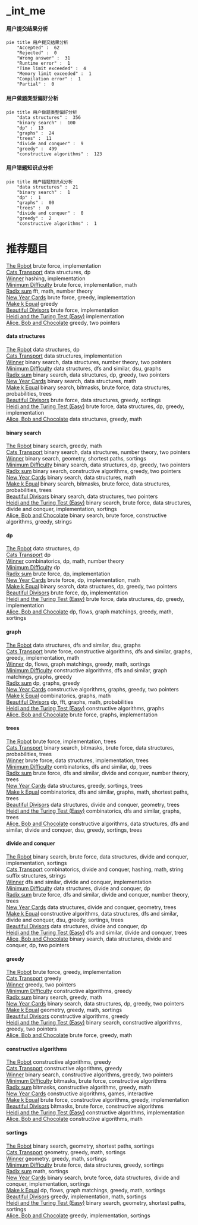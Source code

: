 # _int_me
<!-- tabs:start -->
#### **用户提交结果分析**

```mermaid
pie title 用户提交结果分析
    "Accepted" :  62
    "Rejected" :  0
    "Wrong answer" :  31
    "Runtime error" :  1
    "Time limit exceeded" :  4
    "Memory limit exceeded" :  1
    "Compilation error" :  1
    "Partial" :  0
```
#### **用户做题类型偏好分析**

```mermaid
pie title 用户做题类型偏好分析
    "data structures" :  356
    "binary search" :  100
    "dp" :  13
    "graphs" :  24
    "trees" :  11
    "divide and conquer" :  9
    "greedy" :  499
    "constructive algorithms" :  123
```
#### **用户错题知识点分析**

```mermaid
pie title 用户错题知识点分析
    "data structures" :  21
    "binary search" :  1
    "dp" :  1
    "graphs" :  00
    "trees" :  0
    "divide and conquer" :  0
    "greedy" :  2
    "constructive algorithms" :  1
```
<!-- tabs:end -->
# 推荐题目
[The Robot](http://codeforces.com/problemset/problem/1468/K)		brute force,
                        implementation		  
[Cats Transport](http://codeforces.com/problemset/problem/311/B)		data structures,
                        dp		  
[Winner](http://codeforces.com/problemset/problem/2/A)		hashing,
                        implementation		  
[Minimum Difficulty](http://codeforces.com/problemset/problem/496/A)		brute force,
                        implementation,
                        math		  
[Radix sum](http://codeforces.com/problemset/problem/1103/E)		fft,
                        math,
                        number theory		  
[New Year Cards](http://codeforces.com/problemset/problem/140/B)		brute force,
                        greedy,
                        implementation		  
[Make k Equal](http://codeforces.com/problemset/problem/1328/F)		greedy		  
[Beautiful Divisors](http://codeforces.com/problemset/problem/893/B)		brute force,
                        implementation		  
[Heidi and the Turing Test (Easy)](http://codeforces.com/problemset/problem/1184/C1)		implementation		  
[Alice, Bob and Chocolate](http://codeforces.com/problemset/problem/6/C)		greedy,
                        two pointers		  
<!-- tabs:start -->
#### **data structures**
[The Robot](http://codeforces.com/problemset/problem/311/B)		data structures,
                        dp		  
[Cats Transport](http://codeforces.com/problemset/problem/1208/E)		data structures,
                        implementation		  
[Winner](http://codeforces.com/problemset/problem/818/E)		binary search,
                        data structures,
                        number theory,
                        two pointers		  
[Minimum Difficulty](https://codeforces.com/contest/1445/problem/E)		data structures,
                        dfs and similar,
                        dsu,
                        graphs		  
[Radix sum](http://codeforces.com/problemset/problem/1492/C)		binary search,
                        data structures,
                        dp,
                        greedy,
                        two pointers		  
[New Year Cards](http://codeforces.com/problemset/problem/1490/G)		binary search,
                        data structures,
                        math		  
[Make k Equal](http://codeforces.com/problemset/problem/1479/D)		binary search,
                        bitmasks,
                        brute force,
                        data structures,
                        probabilities,
                        trees		  
[Beautiful Divisors](http://codeforces.com/problemset/problem/1497/A)		brute force,
                        data structures,
                        greedy,
                        sortings		  
[Heidi and the Turing Test (Easy)](http://codeforces.com/problemset/problem/1491/C)		brute force,
                        data structures,
                        dp,
                        greedy,
                        implementation		  
[Alice, Bob and Chocolate](http://codeforces.com/problemset/problem/1492/B)		data structures,
                        greedy,
                        math		  
#### **binary search**
[The Robot](https://codeforces.com/contest/1345/problem/F)		binary search,
                        greedy,
                        math		  
[Cats Transport](http://codeforces.com/problemset/problem/818/E)		binary search,
                        data structures,
                        number theory,
                        two pointers		  
[Winner](http://codeforces.com/problemset/problem/1486/B)		binary search,
                        geometry,
                        shortest paths,
                        sortings		  
[Minimum Difficulty](http://codeforces.com/problemset/problem/1492/C)		binary search,
                        data structures,
                        dp,
                        greedy,
                        two pointers		  
[Radix sum](http://codeforces.com/problemset/problem/1463/D)		binary search,
                        constructive algorithms,
                        greedy,
                        two pointers		  
[New Year Cards](http://codeforces.com/problemset/problem/1490/G)		binary search,
                        data structures,
                        math		  
[Make k Equal](http://codeforces.com/problemset/problem/1479/D)		binary search,
                        bitmasks,
                        brute force,
                        data structures,
                        probabilities,
                        trees		  
[Beautiful Divisors](http://codeforces.com/problemset/problem/1436/E)		binary search,
                        data structures,
                        two pointers		  
[Heidi and the Turing Test (Easy)](http://codeforces.com/problemset/problem/1461/D)		binary search,
                        brute force,
                        data structures,
                        divide and conquer,
                        implementation,
                        sortings		  
[Alice, Bob and Chocolate](http://codeforces.com/problemset/problem/1493/C)		binary search,
                        brute force,
                        constructive algorithms,
                        greedy,
                        strings		  
#### **dp**
[The Robot](http://codeforces.com/problemset/problem/311/B)		data structures,
                        dp		  
[Cats Transport](http://codeforces.com/problemset/problem/58/E)		dp		  
[Winner](https://codeforces.com/contest/560/problem/E)		combinatorics,
                        dp,
                        math,
                        number theory		  
[Minimum Difficulty](http://codeforces.com/problemset/problem/1132/F)		dp		  
[Radix sum](https://codeforces.com/contest/1457/problem/C)		brute force,
                        dp,
                        implementation		  
[New Year Cards](http://codeforces.com/problemset/problem/1339/A)		brute force,
                        dp,
                        implementation,
                        math		  
[Make k Equal](http://codeforces.com/problemset/problem/1492/C)		binary search,
                        data structures,
                        dp,
                        greedy,
                        two pointers		  
[Beautiful Divisors](https://codeforces.com/contest/1457/problem/C)		brute force,
                        dp,
                        implementation		  
[Heidi and the Turing Test (Easy)](http://codeforces.com/problemset/problem/1491/C)		brute force,
                        data structures,
                        dp,
                        greedy,
                        implementation		  
[Alice, Bob and Chocolate](http://codeforces.com/problemset/problem/1437/C)		dp,
                        flows,
                        graph matchings,
                        greedy,
                        math,
                        sortings		  
#### **graph**
[The Robot](https://codeforces.com/contest/1445/problem/E)		data structures,
                        dfs and similar,
                        dsu,
                        graphs		  
[Cats Transport](http://codeforces.com/problemset/problem/1487/C)		brute force,
                        constructive algorithms,
                        dfs and similar,
                        graphs,
                        greedy,
                        implementation,
                        math		  
[Winner](http://codeforces.com/problemset/problem/1437/C)		dp,
                        flows,
                        graph matchings,
                        greedy,
                        math,
                        sortings		  
[Minimum Difficulty](http://codeforces.com/problemset/problem/1470/D)		constructive algorithms,
                        dfs and similar,
                        graph matchings,
                        graphs,
                        greedy		  
[Radix sum](http://codeforces.com/problemset/problem/1476/C)		dp,
                        graphs,
                        greedy		  
[New Year Cards](http://codeforces.com/problemset/problem/1304/D)		constructive algorithms,
                        graphs,
                        greedy,
                        two pointers		  
[Make k Equal](http://codeforces.com/problemset/problem/1475/C)		combinatorics,
                        graphs,
                        math		  
[Beautiful Divisors](http://codeforces.com/problemset/problem/553/E)		dp,
                        fft,
                        graphs,
                        math,
                        probabilities		  
[Heidi and the Turing Test (Easy)](http://codeforces.com/problemset/problem/1495/C)		constructive algorithms,
                        graphs		  
[Alice, Bob and Chocolate](http://codeforces.com/problemset/problem/1510/K)		brute force,
                        graphs,
                        implementation		  
#### **trees**
[The Robot](http://codeforces.com/problemset/problem/960/D)		brute force,
                        implementation,
                        trees		  
[Cats Transport](http://codeforces.com/problemset/problem/1479/D)		binary search,
                        bitmasks,
                        brute force,
                        data structures,
                        probabilities,
                        trees		  
[Winner](http://codeforces.com/problemset/problem/1511/C)		brute force,
                        data structures,
                        implementation,
                        trees		  
[Minimum Difficulty](http://codeforces.com/problemset/problem/1499/F)		combinatorics,
                        dfs and similar,
                        dp,
                        trees		  
[Radix sum](http://codeforces.com/problemset/problem/1491/E)		brute force,
                        dfs and similar,
                        divide and conquer,
                        number theory,
                        trees		  
[New Year Cards](http://codeforces.com/problemset/problem/1466/D)		data structures,
                        greedy,
                        sortings,
                        trees		  
[Make k Equal](http://codeforces.com/problemset/problem/1495/D)		combinatorics,
                        dfs and similar,
                        graphs,
                        math,
                        shortest paths,
                        trees		  
[Beautiful Divisors](http://codeforces.com/problemset/problem/1303/G)		data structures,
                        divide and conquer,
                        geometry,
                        trees		  
[Heidi and the Turing Test (Easy)](http://codeforces.com/problemset/problem/1454/E)		combinatorics,
                        dfs and similar,
                        graphs,
                        trees		  
[Alice, Bob and Chocolate](http://codeforces.com/problemset/problem/1494/D)		constructive algorithms,
                        data structures,
                        dfs and similar,
                        divide and conquer,
                        dsu,
                        greedy,
                        sortings,
                        trees		  
#### **divide and conquer**
[The Robot](http://codeforces.com/problemset/problem/1461/D)		binary search,
                        brute force,
                        data structures,
                        divide and conquer,
                        implementation,
                        sortings		  
[Cats Transport](http://codeforces.com/problemset/problem/1466/G)		combinatorics,
                        divide and conquer,
                        hashing,
                        math,
                        string suffix structures,
                        strings		  
[Winner](http://codeforces.com/problemset/problem/1490/D)		dfs and similar,
                        divide and conquer,
                        implementation		  
[Minimum Difficulty](https://codeforces.com/contest/1483/problem/C)		data structures,
                        divide and conquer,
                        dp		  
[Radix sum](http://codeforces.com/problemset/problem/1491/E)		brute force,
                        dfs and similar,
                        divide and conquer,
                        number theory,
                        trees		  
[New Year Cards](http://codeforces.com/problemset/problem/1303/G)		data structures,
                        divide and conquer,
                        geometry,
                        trees		  
[Make k Equal](http://codeforces.com/problemset/problem/1494/D)		constructive algorithms,
                        data structures,
                        dfs and similar,
                        divide and conquer,
                        dsu,
                        greedy,
                        sortings,
                        trees		  
[Beautiful Divisors](http://codeforces.com/problemset/problem/1482/E)		data structures,
                        divide and conquer,
                        dp		  
[Heidi and the Turing Test (Easy)](http://codeforces.com/problemset/problem/566/C)		dfs and similar,
                        divide and conquer,
                        trees		  
[Alice, Bob and Chocolate](http://codeforces.com/problemset/problem/1428/F)		binary search,
                        data structures,
                        divide and conquer,
                        dp,
                        two pointers		  
#### **greedy**
[The Robot](http://codeforces.com/problemset/problem/140/B)		brute force,
                        greedy,
                        implementation		  
[Cats Transport](http://codeforces.com/problemset/problem/1328/F)		greedy		  
[Winner](http://codeforces.com/problemset/problem/6/C)		greedy,
                        two pointers		  
[Minimum Difficulty](http://codeforces.com/problemset/problem/891/B)		constructive algorithms,
                        greedy		  
[Radix sum](https://codeforces.com/contest/1345/problem/F)		binary search,
                        greedy,
                        math		  
[New Year Cards](http://codeforces.com/problemset/problem/1492/C)		binary search,
                        data structures,
                        dp,
                        greedy,
                        two pointers		  
[Make k Equal](https://codeforces.com/contest/1496/problem/C)		geometry,
                        greedy,
                        math,
                        sortings		  
[Beautiful Divisors](http://codeforces.com/problemset/problem/1493/A)		constructive algorithms,
                        greedy		  
[Heidi and the Turing Test (Easy)](http://codeforces.com/problemset/problem/1463/D)		binary search,
                        constructive algorithms,
                        greedy,
                        two pointers		  
[Alice, Bob and Chocolate](http://codeforces.com/problemset/problem/1462/C)		brute force,
                        greedy,
                        math		  
#### **constructive algorithms**
[The Robot](http://codeforces.com/problemset/problem/891/B)		constructive algorithms,
                        greedy		  
[Cats Transport](http://codeforces.com/problemset/problem/1493/A)		constructive algorithms,
                        greedy		  
[Winner](http://codeforces.com/problemset/problem/1463/D)		binary search,
                        constructive algorithms,
                        greedy,
                        two pointers		  
[Minimum Difficulty](https://codeforces.com/contest/1456/problem/B)		bitmasks,
                        brute force,
                        constructive algorithms		  
[Radix sum](http://codeforces.com/problemset/problem/1492/D)		bitmasks,
                        constructive algorithms,
                        greedy,
                        math		  
[New Year Cards](https://codeforces.com/contest/1504/problem/D)		constructive algorithms,
                        games,
                        interactive		  
[Make k Equal](https://codeforces.com/contest/1483/problem/A)		brute force,
                        constructive algorithms,
                        greedy,
                        implementation		  
[Beautiful Divisors](https://codeforces.com/contest/1457/problem/D)		bitmasks,
                        brute force,
                        constructive algorithms		  
[Heidi and the Turing Test (Easy)](http://codeforces.com/problemset/problem/1513/A)		constructive algorithms,
                        implementation		  
[Alice, Bob and Chocolate](http://codeforces.com/problemset/problem/1473/C)		constructive algorithms,
                        math		  
#### **sortings**
[The Robot](http://codeforces.com/problemset/problem/1486/B)		binary search,
                        geometry,
                        shortest paths,
                        sortings		  
[Cats Transport](https://codeforces.com/contest/1496/problem/C)		geometry,
                        greedy,
                        math,
                        sortings		  
[Winner](http://codeforces.com/problemset/problem/1495/A)		geometry,
                        greedy,
                        math,
                        sortings		  
[Minimum Difficulty](http://codeforces.com/problemset/problem/1497/A)		brute force,
                        data structures,
                        greedy,
                        sortings		  
[Radix sum](http://codeforces.com/problemset/problem/1427/A)		math,
                        sortings		  
[New Year Cards](http://codeforces.com/problemset/problem/1461/D)		binary search,
                        brute force,
                        data structures,
                        divide and conquer,
                        implementation,
                        sortings		  
[Make k Equal](http://codeforces.com/problemset/problem/1437/C)		dp,
                        flows,
                        graph matchings,
                        greedy,
                        math,
                        sortings		  
[Beautiful Divisors](http://codeforces.com/problemset/problem/1473/A)		greedy,
                        implementation,
                        math,
                        sortings		  
[Heidi and the Turing Test (Easy)](http://codeforces.com/problemset/problem/1486/B)		binary search,
                        geometry,
                        shortest paths,
                        sortings		  
[Alice, Bob and Chocolate](http://codeforces.com/problemset/problem/1480/B)		greedy,
                        implementation,
                        sortings		  
<!-- tabs:end -->
